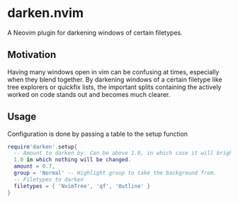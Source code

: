 # darken.nvim

A Neovim plugin for darkening windows of certain filetypes.

## Motivation

Having many windows open in vim can be confusing at times, especially when they
blend together. By darkening windows of a certain filetype like tree explorers
or quickfix lists, the important splits containing the actively worked on code
stands out and becomes much clearer.

## Usage

Configuration is done by passing a table to the setup function
```lua
require'darken'.setup{
  -- Amount to darken by. Can be above 1.0, in which case it will brighten, or
  1.0 in which nothing will be changed.
  amount = 0.7,
  group = 'Normal' -- Highlight group to take the background from.
  -- Filetypes to darken
  filetypes = { 'NvimTree', 'qf', 'Outline' }
}
```

